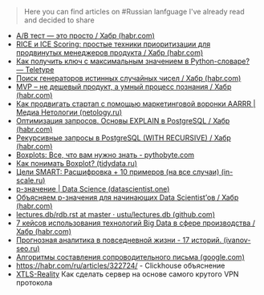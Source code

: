 > Here you can find articles on #Russian lanfguage I've already read and decided to share

- [A/B тест — это просто / Хабр (habr.com)](https://habr.com/ru/post/233911/)
- [RICE и ICE Scoring: простые техники приоритизации для продвинутых менеджеров продукта / Хабр (habr.com)](https://habr.com/ru/company/hygger/blog/422131/)
- [Как получить ключ с максимальным значением в Python-словаре? — Teletype](https://teletype.in/@pythontalk/key_with_max_value)
- [Поиск генераторов истинных случайных чисел / Хабр (habr.com)](https://habr.com/ru/company/vk/blog/408181/?ysclid=lOsc61h4vd)
- [MVP – не дешевый продукт, а умный процесс познания / Хабр (habr.com)](https://habr.com/ru/post/187532/)
- [Как продвигать стартап с помощью маркетинговой воронки AARRR | Медиа Нетологии (netology.ru)](https://netology.ru/blog/aarrr)
- [Оптимизация запросов. Основы EXPLAIN в PostgreSQL / Хабр (habr.com)](https://habr.com/ru/post/203320/)
- [Рекурсивные запросы в PostgreSQL (WITH RECURSIVE) / Хабр (habr.com)](https://habr.com/ru/post/269497/)
- [Boxplots: Все, что вам нужно знать - pythobyte.com](https://pythobyte.com/boxplots-b1112c4c/)
- [Как понимать Boxplot? (tidydata.ru)](https://tidydata.ru/boxplot)
- [Цели SMART: Расшифровка + 10 примеров (на все случаи) (in-scale.ru)](https://in-scale.ru/blog/celi-smart/)
- [p-значение | Data Science (datascientist.one)](http://datascientist.one/p-value/)
- [Объясняем p-значения для начинающих Data Scientist’ов / Хабр (habr.com)](https://habr.com/ru/company/skillfactory/blog/510688/)
- [lectures.db/rdb.rst at master · ustu/lectures.db (github.com)](https://github.com/ustu/lectures.db/blob/master/docs/databases/rdb.rst)
- [7 кейсов использования технологий Big Data в сфере производства / Хабр (habr.com)](https://habr.com/ru/company/newprolab/blog/325550/)
- [Прогнозная аналитика в повседневной жизни - 17 историй. (ivanov-seo.ru)](https://ivanov-seo.ru/prognoznaya-analitika-v-zhizni)
- [Алгоритмы составления сопроводительного письма (google.com)](https://docs.google.com/document/u/0/d/1hvRq_i36ZzMo5H8N0grKxr6gxKR5Z5RIaz1Ypn_T6co/mobilebasic)
- https://habr.com/ru/articles/322724/ - Clickhouse объяснение
- [XTLS-Reality](https://habr.com/ru/articles/731608/) Как сделать сервер на основе самого крутого VPN протокола 